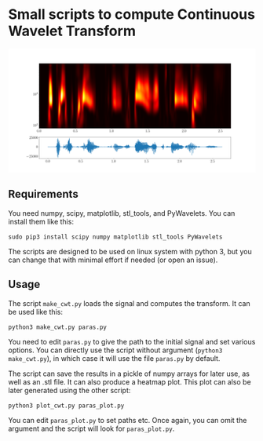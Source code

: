 # Small scripts to compute Continuous Wavelet Transform

![Transformed Signal](cup_image.png "Transformed Signal")

## Requirements
You need numpy, scipy, matplotlib, stl_tools, and PyWavelets. You can install them like this:

```
sudo pip3 install scipy numpy matplotlib stl_tools PyWavelets
```

The scripts are designed to be used on linux system with python 3, but you can change that with minimal effort if needed (or open an issue).

## Usage
The script `make_cwt.py` loads the signal and computes the transform. It can be used like this:
```
python3 make_cwt.py paras.py
```
You need to edit `paras.py` to give the path to the initial signal and set various options. You can directly use the script without argument (`python3 make_cwt.py`), in which case it will use the file `paras.py` by default.

The script can save the results in a pickle of numpy arrays for later use, as well as an .stl file. It can also produce a heatmap plot. This plot can also be later generated using the other script:
```
python3 plot_cwt.py paras_plot.py
```
You can edit `paras_plot.py` to set paths etc. Once again, you can omit the argument and the script will look for `paras_plot.py`. 
